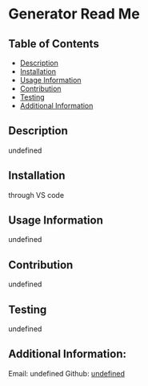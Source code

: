 # Generator Read Me
  

  ## Table of Contents
  - [Description](#description)
  - [Installation](#installation)
  - [Usage Information](#usage-information)
  - [Contribution](#contribution)
  - [Testing](#testing)
  - [Additional Information](#additional-info)

  ## Description
  undefined

  ## Installation 
  through VS code

  ## Usage Information
  undefined

  ## Contribution
  undefined

  ## Testing
  undefined


  ## Additional Information:
  Email: undefined
  Github: [undefined](https://github.com/undefined)
